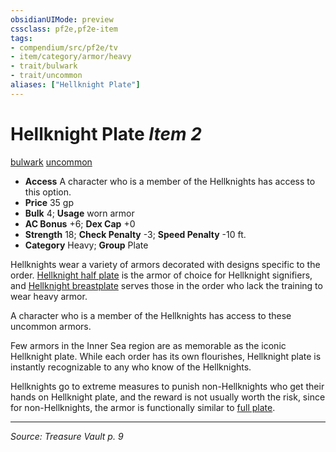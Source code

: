 ```yaml
---
obsidianUIMode: preview
cssclass: pf2e,pf2e-item
tags:
- compendium/src/pf2e/tv
- item/category/armor/heavy
- trait/bulwark
- trait/uncommon
aliases: ["Hellknight Plate"]
---
```

# Hellknight Plate *Item 2*  
[bulwark](bulwark.md "Bulwark Armor Trait")  [uncommon](uncommon.md "Uncommon Rarity Trait")  

- **Access** A character who is a member of the Hellknights has access to this option.
- **Price** 35 gp
- **Bulk** 4; **Usage** worn armor
- **AC Bonus** +6; **Dex Cap** +0
- **Strength** 18; **Check Penalty** -3; **Speed Penalty** -10 ft.
- **Category** Heavy; **Group** Plate 

Hellknights wear a variety of armors decorated with designs specific to the order. [Hellknight half plate](hellknight-half-plate-tv.md) is the armor of choice for Hellknight signifiers, and [Hellknight breastplate](hellknight-breastplate-tv.md) serves those in the order who lack the training to wear heavy armor.

A character who is a member of the Hellknights has access to these uncommon armors.

Few armors in the Inner Sea region are as memorable as the iconic Hellknight plate. While each order has its own flourishes, Hellknight plate is instantly recognizable to any who know of the Hellknights.

Hellknights go to extreme measures to punish non-Hellknights who get their hands on Hellknight plate, and the reward is not usually worth the risk, since for non-Hellknights, the armor is functionally similar to [full plate](full-plate.md).


---
*Source: Treasure Vault p. 9*